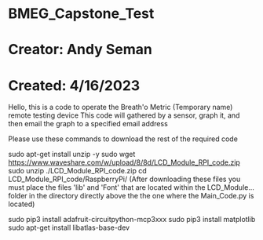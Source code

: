 # BMEG_Capstone_Test
# Creator: Andy Seman
# Created: 4/16/2023

Hello, this is a code to operate the Breath'o Metric (Temporary name) remote testing device
This code will gathered by a sensor, graph it, and then email the graph to a specified email address

Please use these commands to download the rest of the required code

sudo apt-get install unzip -y
sudo wget https://www.waveshare.com/w/upload/8/8d/LCD_Module_RPI_code.zip
sudo unzip ./LCD_Module_RPI_code.zip 
cd LCD_Module_RPI_code/RaspberryPi/
(After downloading these files you must place the files 'lib' and 'Font' that are located within the LCD_Module... folder in the directory directly above the the one where the Main_Code.py is located)

sudo pip3 install adafruit-circuitpython-mcp3xxx
sudo pip3 install matplotlib
sudo apt-get install libatlas-base-dev
